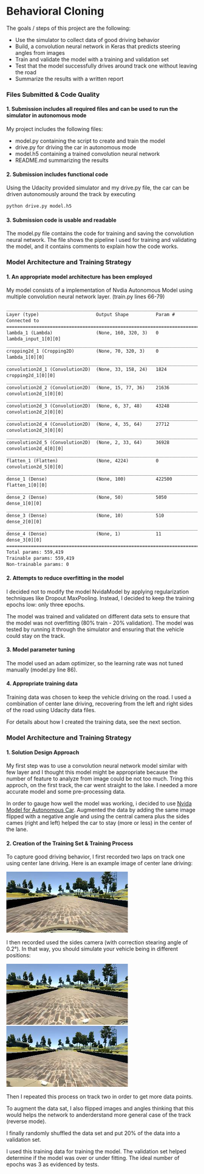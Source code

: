 # **Behavioral Cloning** 

The goals / steps of this project are the following:
* Use the simulator to collect data of good driving behavior
* Build, a convolution neural network in Keras that predicts steering angles from images
* Train and validate the model with a training and validation set
* Test that the model successfully drives around track one without leaving the road
* Summarize the results with a written report


[//]: # (Image References)

[image1]: ./examples/center.jpg
[image2]: ./examples/right.jpg
[image3]: ./examples/left.jpg
[image4]: ./examples/placeholder_small.png "Recovery Image"
[image5]: ./examples/placeholder_small.png "Recovery Image"
[image6]: ./examples/placeholder_small.png "Normal Image"
[image7]: ./examples/placeholder_small.png "Flipped Image"

### Files Submitted & Code Quality

#### 1. Submission includes all required files and can be used to run the simulator in autonomous mode

My project includes the following files:
* model.py containing the script to create and train the model
* drive.py for driving the car in autonomous mode
* model.h5 containing a trained convolution neural network 
* README.md summarizing the results

#### 2. Submission includes functional code
Using the Udacity provided simulator and my drive.py file, the car can be driven autonomously around the track by executing 
```sh
python drive.py model.h5
```

#### 3. Submission code is usable and readable

The model.py file contains the code for training and saving the convolution neural network. The file shows the pipeline I used for training and validating the model, and it contains comments to explain how the code works.

### Model Architecture and Training Strategy

#### 1. An appropriate model architecture has been employed

My model consists of a implementation of Nvdia Autonomous Model using multiple convolution neural network layer.
(train.py lines 66-79) 

```
____________________________________________________________________________________________________
Layer (type)                     Output Shape          Param #     Connected to                     
====================================================================================================
lambda_1 (Lambda)                (None, 160, 320, 3)   0           lambda_input_1[0][0]             
____________________________________________________________________________________________________
cropping2d_1 (Cropping2D)        (None, 70, 320, 3)    0           lambda_1[0][0]                   
____________________________________________________________________________________________________
convolution2d_1 (Convolution2D)  (None, 33, 158, 24)   1824        cropping2d_1[0][0]               
____________________________________________________________________________________________________
convolution2d_2 (Convolution2D)  (None, 15, 77, 36)    21636       convolution2d_1[0][0]            
____________________________________________________________________________________________________
convolution2d_3 (Convolution2D)  (None, 6, 37, 48)     43248       convolution2d_2[0][0]            
____________________________________________________________________________________________________
convolution2d_4 (Convolution2D)  (None, 4, 35, 64)     27712       convolution2d_3[0][0]            
____________________________________________________________________________________________________
convolution2d_5 (Convolution2D)  (None, 2, 33, 64)     36928       convolution2d_4[0][0]            
____________________________________________________________________________________________________
flatten_1 (Flatten)              (None, 4224)          0           convolution2d_5[0][0]            
____________________________________________________________________________________________________
dense_1 (Dense)                  (None, 100)           422500      flatten_1[0][0]                  
____________________________________________________________________________________________________
dense_2 (Dense)                  (None, 50)            5050        dense_1[0][0]                    
____________________________________________________________________________________________________
dense_3 (Dense)                  (None, 10)            510         dense_2[0][0]                    
____________________________________________________________________________________________________
dense_4 (Dense)                  (None, 1)             11          dense_3[0][0]                    
====================================================================================================
Total params: 559,419
Trainable params: 559,419
Non-trainable params: 0

```

#### 2. Attempts to reduce overfitting in the model
I decided not to modify the model NvidaModel by applying regularization techniques like Dropout MaxPooling. Instead, I decided to keep the training epochs low: only three epochs. 

The model was trained and validated on different data sets to ensure that the model was not overfitting (80% train - 20% validation). The model was tested by running it through the simulator and ensuring that the vehicle could stay on the track.

#### 3. Model parameter tuning

The model used an adam optimizer, so the learning rate was not tuned manually (model.py line 86).

#### 4. Appropriate training data

Training data was chosen to keep the vehicle driving on the road. I used a combination of center lane driving, recovering from the left and right sides of the road using Udacity data files.

For details about how I created the training data, see the next section. 

### Model Architecture and Training Strategy

#### 1. Solution Design Approach

My first step was to use a convolution neural network model similar with few layer and I thought this model might be appropriate because the number of feature to analyze from image could be not too much. Tring this approch, on the first track, the car went straight to the lake. I needed a more accurate model and some pre-processing data.

In order to gauge how well the model was working, i decided to use [Nvida Model for Autonomous Car](https://devblogs.nvidia.com/parallelforall/deep-learning-self-driving-cars/). Augmented the data by adding the same image flipped with a negative angle and using the central camera plus the sides cames (right and left) helped the car to stay (more or less) in the center of the lane.

#### 2. Creation of the Training Set & Training Process

To capture good driving behavior, I first recorded two laps on track one using center lane driving. Here is an example image of center lane driving:

![alt text][image1]

I then recorded used the sides camera (with correction stearing angle of 0.2°). In that way, you should simulate your vehicle being in different positions:

![alt text][image3]
![alt text][image2]

Then I repeated this process on track two in order to get more data points.

To augment the data sat, I also flipped images and angles thinking that this would helps the network to anderderstand more general case of the track (reverse mode).

I finally randomly shuffled the data set and put 20% of the data into a validation set. 

I used this training data for training the model. The validation set helped determine if the model was over or under fitting. The ideal number of epochs was 3 as evidenced by tests.
